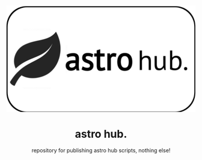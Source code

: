 <div align="center">
  <img width="" height="auto" src="astro.png" alt="logo" border="0">
</div>
<h1 align="center">
  <b>astro hub.</b>
</h1>
<p align="center">
repository for publishing astro hub scripts, nothing else!
</p>
  <br/>
